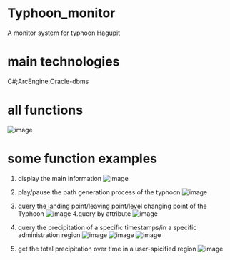 # Typhoon_monitor
A monitor system for typhoon Hagupit
# main technologies
C#;ArcEngine;Oracle-dbms
# all functions
![image](https://user-images.githubusercontent.com/71375959/200111069-6a9370db-ff97-4407-b679-414ee9e0902b.png)

# some function examples
1. display the main information
![image](https://user-images.githubusercontent.com/71375959/200110808-cc725b5a-e5e4-4cbe-861c-da68f23492d3.png)
2. play/pause the path generation process of the typhoon
![image](https://user-images.githubusercontent.com/71375959/200111167-f1c81766-cec7-4b77-b227-d2be35ffb57d.png)

3. query the landing point/leaving point/level changing point of the Typhoon
![image](https://user-images.githubusercontent.com/71375959/200110625-a157b407-cef3-4e8e-a13b-fe9f48d5db7e.png)
4.query by attribute
![image](https://user-images.githubusercontent.com/71375959/200110880-ecdf44c0-39b8-4c12-be2e-154d0a99979e.png)

2. query the precipitation of a specific timestamps/in a specific administration region
![image](https://user-images.githubusercontent.com/71375959/200110943-3b81b2ec-c8e8-4a12-930e-d0feccb8e27a.png)
![image](https://user-images.githubusercontent.com/71375959/200110948-d21cb07a-4530-4b11-8b03-e844512cca3f.png)
![image](https://user-images.githubusercontent.com/71375959/200110965-92dd0085-9ebd-4061-bc33-9c29486bf5f1.png)
3. get the total precipitation over time in a user-spicified region
![image](https://user-images.githubusercontent.com/71375959/200111020-6161d5d7-607a-4e44-90a4-5c07e4ac5bf3.png)

